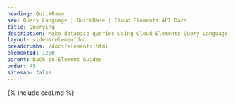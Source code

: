```yaml
---
heading: QuickBase
seo: Query Language | QuickBase | Cloud Elements API Docs
title: Querying
description: Make database queries using Cloud Elements Query Language.
layout: sidebarelementdoc
breadcrumbs: /docs/elements.html
elementId: 1250
parent: Back to Element Guides
order: 45
sitemap: false
---
```


{% include ceql.md %}
